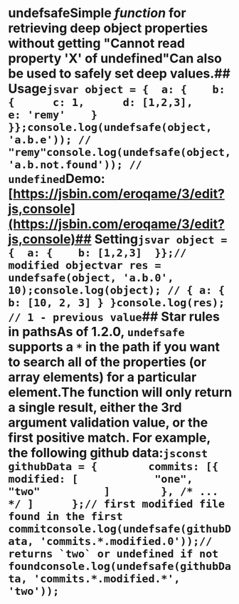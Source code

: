 # undefsafeSimple *function* for retrieving deep object properties without getting "Cannot read property 'X' of undefined"Can also be used to safely set deep values.## Usage```jsvar object = {  a: {    b: {      c: 1,      d: [1,2,3],      e: 'remy'    }  }};console.log(undefsafe(object, 'a.b.e')); // "remy"console.log(undefsafe(object, 'a.b.not.found')); // undefined```Demo: [https://jsbin.com/eroqame/3/edit?js,console](https://jsbin.com/eroqame/3/edit?js,console)## Setting```jsvar object = {  a: {    b: [1,2,3]  }};// modified objectvar res = undefsafe(object, 'a.b.0', 10);console.log(object); // { a: { b: [10, 2, 3] } }console.log(res); // 1 - previous value```## Star rules in pathsAs of 1.2.0, `undefsafe` supports a `*` in the path if you want to search all of the properties (or array elements) for a particular element.The function will only return a single result, either the 3rd argument validation value, or the first positive match. For example, the following github data:```jsconst githubData = {        commits: [{          modified: [            "one",            "two"          ]        }, /* ... */ ]      };// first modified file found in the first commitconsole.log(undefsafe(githubData, 'commits.*.modified.0'));// returns `two` or undefined if not foundconsole.log(undefsafe(githubData, 'commits.*.modified.*', 'two'));```
